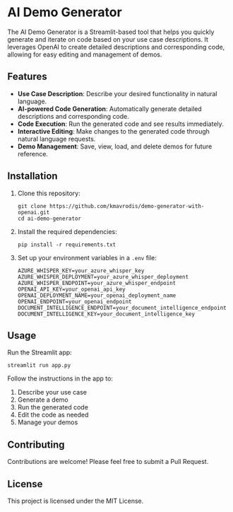 # AI Demo Generator

The AI Demo Generator is a Streamlit-based tool that helps you quickly generate and iterate on code based on your use case descriptions. It leverages OpenAI to create detailed descriptions and corresponding code, allowing for easy editing and management of demos.

## Features

- **Use Case Description**: Describe your desired functionality in natural language.
- **AI-powered Code Generation**: Automatically generate detailed descriptions and corresponding code.
- **Code Execution**: Run the generated code and see results immediately.
- **Interactive Editing**: Make changes to the generated code through natural language requests.
- **Demo Management**: Save, view, load, and delete demos for future reference.

## Installation

1. Clone this repository:
   ```
   git clone https://github.com/kmavrodis/demo-generator-with-openai.git
   cd ai-demo-generator
   ```

2. Install the required dependencies:
   ```
   pip install -r requirements.txt
   ```

3. Set up your environment variables in a `.env` file:
   ```
   AZURE_WHISPER_KEY=your_azure_whisper_key
   AZURE_WHISPER_DEPLOYMENT=your_azure_whisper_deployment
   AZURE_WHISPER_ENDPOINT=your_azure_whisper_endpoint
   OPENAI_API_KEY=your_openai_api_key
   OPENAI_DEPLOYMENT_NAME=your_openai_deployment_name
   OPENAI_ENDPOINT=your_openai_endpoint
   DOCUMENT_INTELLIGENCE_ENDPOINT=your_document_intelligence_endpoint
   DOCUMENT_INTELLIGENCE_KEY=your_document_intelligence_key
   ```

## Usage

Run the Streamlit app:
```
streamlit run app.py
```

Follow the instructions in the app to:
1. Describe your use case
2. Generate a demo
3. Run the generated code
4. Edit the code as needed
5. Manage your demos

## Contributing

Contributions are welcome! Please feel free to submit a Pull Request.

## License

This project is licensed under the MIT License.
